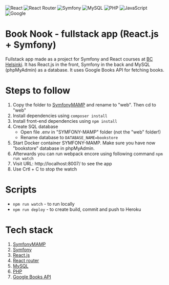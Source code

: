 ![React](https://img.shields.io/badge/react-%2320232a.svg?style=for-the-badge&logo=react&logoColor=%2361DAFB)
![React Router](https://img.shields.io/badge/React_Router-CA4245?style=for-the-badge&logo=react-router&logoColor=white)
![Symfony](https://img.shields.io/badge/symfony-%23000000.svg?style=for-the-badge&logo=symfony&logoColor=white)
![MySQL](https://img.shields.io/badge/mysql-%2300f.svg?style=for-the-badge&logo=mysql&logoColor=white)
![PHP](https://img.shields.io/badge/php-%23777BB4.svg?style=for-the-badge&logo=php&logoColor=white)
![JavaScript](https://img.shields.io/badge/javascript-%23323330.svg?style=for-the-badge&logo=javascript&logoColor=%23F7DF1E)
![Google](https://img.shields.io/badge/google-4285F4?style=for-the-badge&logo=google&logoColor=white)

# Book Nook - fullstack app (React.js + Symfony)

Fullstack app made as a project for Symfony and React courses at [BC Helsinki](https://www.bc.fi/).
It has React.js in the front, Symfony in the back and MySQL (phpMyAdmin) as a database.
It uses Google Books API for fetching books.

# Steps to follow

1. Copy the folder to [SymfonyMAMP](https://github.com/kalwar/Symfony-MAMP) and rename to "web". Then cd to "web"
2. Install dependencies using `composer install`
3. Install front-end dependencies using `npm install`
4. Create SQL database
   - Open file .env in "SYMFONY-MAMP" folder (not the "web" folder!)
   - Rename database to `DATABASE_NAME=bookstore `
5. Start Docker container SYMFONY-MAMP. Make sure you have now "bookstore" database in phpMyAdmin.
6. Afterwards you can run webpack encore using following command
   `npm run watch`
7. Visit URL: http://localhost:8007/ to see the app
8. Use Crtl + C to stop the watch

# Scripts

- `npm run watch` - to run locally
- `npm run deploy` - to create build, commit and push to Heroku

# Tech stack

1.  [SymfonyMAMP](https://github.com/kalwar/Symfony-MAMP)
2.  [Symfony](https://symfony.com/)
3.  [React.js](https://reactjs.org/)
4.  [React router](https://reactrouter.com/)
5.  [MySQL](https://www.mysql.com)
6.  [PHP](https://www.php.net/)
7.  [Google Books API](https://developers.google.com/books/docs/overview)
